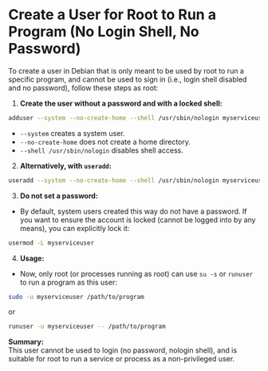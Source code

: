 # Create a User for Root to Run a Program (No Login Shell, No Password)

To create a user in Debian that is only meant to be used by root to run a specific program, and cannot be used to sign in (i.e., login shell disabled and no password), follow these steps as root:

1. **Create the user without a password and with a locked shell:**
```sh
adduser --system --no-create-home --shell /usr/sbin/nologin myserviceuser
```
- `--system` creates a system user.
- `--no-create-home` does not create a home directory.
- `--shell /usr/sbin/nologin` disables shell access.

2. **Alternatively, with `useradd`:**
```sh
useradd --system --no-create-home --shell /usr/sbin/nologin myserviceuser
```

3. **Do not set a password:**
- By default, system users created this way do not have a password. If you want to ensure the account is locked (cannot be logged into by any means), you can explicitly lock it:
```sh
usermod -L myserviceuser
```

4. **Usage:**
- Now, only root (or processes running as root) can use `su -s` or `runuser` to run a program as this user:
```sh
sudo -u myserviceuser /path/to/program
```
or
```sh
runuser -u myserviceuser -- /path/to/program
```

**Summary:**  
This user cannot be used to login (no password, nologin shell), and is suitable for root to run a service or process as a non-privileged user.
